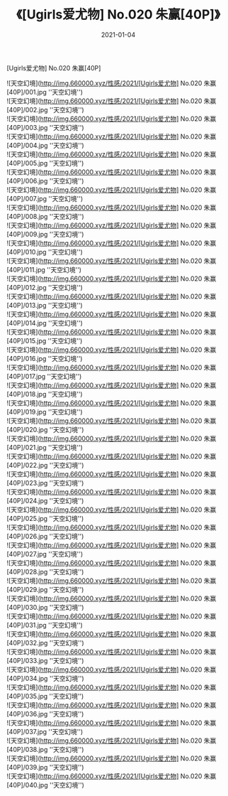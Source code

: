 ﻿---
layout: post
title:  《[Ugirls爱尤物] No.020 朱赢[40P]》
date:   2021-01-04
img: http://img.660000.xyz/性感/2021/[Ugirls爱尤物] No.020 朱赢[40P]/000.jpg
categories: [美女, 性感, 泳衣]
---

[Ugirls爱尤物] No.020 朱赢[40P]



![天空幻境](http://img.660000.xyz/性感/2021/[Ugirls爱尤物] No.020 朱赢[40P]/001.jpg ''天空幻境'') <br>
![天空幻境](http://img.660000.xyz/性感/2021/[Ugirls爱尤物] No.020 朱赢[40P]/002.jpg ''天空幻境'') <br>
![天空幻境](http://img.660000.xyz/性感/2021/[Ugirls爱尤物] No.020 朱赢[40P]/003.jpg ''天空幻境'') <br>
![天空幻境](http://img.660000.xyz/性感/2021/[Ugirls爱尤物] No.020 朱赢[40P]/004.jpg ''天空幻境'') <br>
![天空幻境](http://img.660000.xyz/性感/2021/[Ugirls爱尤物] No.020 朱赢[40P]/005.jpg ''天空幻境'') <br>
![天空幻境](http://img.660000.xyz/性感/2021/[Ugirls爱尤物] No.020 朱赢[40P]/006.jpg ''天空幻境'') <br>
![天空幻境](http://img.660000.xyz/性感/2021/[Ugirls爱尤物] No.020 朱赢[40P]/007.jpg ''天空幻境'') <br>
![天空幻境](http://img.660000.xyz/性感/2021/[Ugirls爱尤物] No.020 朱赢[40P]/008.jpg ''天空幻境'') <br>
![天空幻境](http://img.660000.xyz/性感/2021/[Ugirls爱尤物] No.020 朱赢[40P]/009.jpg ''天空幻境'') <br>
![天空幻境](http://img.660000.xyz/性感/2021/[Ugirls爱尤物] No.020 朱赢[40P]/010.jpg ''天空幻境'') <br>
![天空幻境](http://img.660000.xyz/性感/2021/[Ugirls爱尤物] No.020 朱赢[40P]/011.jpg ''天空幻境'') <br>
![天空幻境](http://img.660000.xyz/性感/2021/[Ugirls爱尤物] No.020 朱赢[40P]/012.jpg ''天空幻境'') <br>
![天空幻境](http://img.660000.xyz/性感/2021/[Ugirls爱尤物] No.020 朱赢[40P]/013.jpg ''天空幻境'') <br>
![天空幻境](http://img.660000.xyz/性感/2021/[Ugirls爱尤物] No.020 朱赢[40P]/014.jpg ''天空幻境'') <br>
![天空幻境](http://img.660000.xyz/性感/2021/[Ugirls爱尤物] No.020 朱赢[40P]/015.jpg ''天空幻境'') <br>
![天空幻境](http://img.660000.xyz/性感/2021/[Ugirls爱尤物] No.020 朱赢[40P]/016.jpg ''天空幻境'') <br>
![天空幻境](http://img.660000.xyz/性感/2021/[Ugirls爱尤物] No.020 朱赢[40P]/017.jpg ''天空幻境'') <br>
![天空幻境](http://img.660000.xyz/性感/2021/[Ugirls爱尤物] No.020 朱赢[40P]/018.jpg ''天空幻境'') <br>
![天空幻境](http://img.660000.xyz/性感/2021/[Ugirls爱尤物] No.020 朱赢[40P]/019.jpg ''天空幻境'') <br>
![天空幻境](http://img.660000.xyz/性感/2021/[Ugirls爱尤物] No.020 朱赢[40P]/020.jpg ''天空幻境'') <br>
![天空幻境](http://img.660000.xyz/性感/2021/[Ugirls爱尤物] No.020 朱赢[40P]/021.jpg ''天空幻境'') <br>
![天空幻境](http://img.660000.xyz/性感/2021/[Ugirls爱尤物] No.020 朱赢[40P]/022.jpg ''天空幻境'') <br>
![天空幻境](http://img.660000.xyz/性感/2021/[Ugirls爱尤物] No.020 朱赢[40P]/023.jpg ''天空幻境'') <br>
![天空幻境](http://img.660000.xyz/性感/2021/[Ugirls爱尤物] No.020 朱赢[40P]/024.jpg ''天空幻境'') <br>
![天空幻境](http://img.660000.xyz/性感/2021/[Ugirls爱尤物] No.020 朱赢[40P]/025.jpg ''天空幻境'') <br>
![天空幻境](http://img.660000.xyz/性感/2021/[Ugirls爱尤物] No.020 朱赢[40P]/026.jpg ''天空幻境'') <br>
![天空幻境](http://img.660000.xyz/性感/2021/[Ugirls爱尤物] No.020 朱赢[40P]/027.jpg ''天空幻境'') <br>
![天空幻境](http://img.660000.xyz/性感/2021/[Ugirls爱尤物] No.020 朱赢[40P]/028.jpg ''天空幻境'') <br>
![天空幻境](http://img.660000.xyz/性感/2021/[Ugirls爱尤物] No.020 朱赢[40P]/029.jpg ''天空幻境'') <br>
![天空幻境](http://img.660000.xyz/性感/2021/[Ugirls爱尤物] No.020 朱赢[40P]/030.jpg ''天空幻境'') <br>
![天空幻境](http://img.660000.xyz/性感/2021/[Ugirls爱尤物] No.020 朱赢[40P]/031.jpg ''天空幻境'') <br>
![天空幻境](http://img.660000.xyz/性感/2021/[Ugirls爱尤物] No.020 朱赢[40P]/032.jpg ''天空幻境'') <br>
![天空幻境](http://img.660000.xyz/性感/2021/[Ugirls爱尤物] No.020 朱赢[40P]/033.jpg ''天空幻境'') <br>
![天空幻境](http://img.660000.xyz/性感/2021/[Ugirls爱尤物] No.020 朱赢[40P]/034.jpg ''天空幻境'') <br>
![天空幻境](http://img.660000.xyz/性感/2021/[Ugirls爱尤物] No.020 朱赢[40P]/035.jpg ''天空幻境'') <br>
![天空幻境](http://img.660000.xyz/性感/2021/[Ugirls爱尤物] No.020 朱赢[40P]/036.jpg ''天空幻境'') <br>
![天空幻境](http://img.660000.xyz/性感/2021/[Ugirls爱尤物] No.020 朱赢[40P]/037.jpg ''天空幻境'') <br>
![天空幻境](http://img.660000.xyz/性感/2021/[Ugirls爱尤物] No.020 朱赢[40P]/038.jpg ''天空幻境'') <br>
![天空幻境](http://img.660000.xyz/性感/2021/[Ugirls爱尤物] No.020 朱赢[40P]/039.jpg ''天空幻境'') <br>
![天空幻境](http://img.660000.xyz/性感/2021/[Ugirls爱尤物] No.020 朱赢[40P]/040.jpg ''天空幻境'') <br>